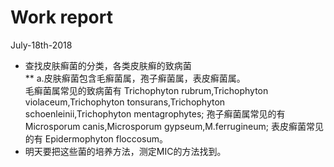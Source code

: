 # Work report  
July-18th-2018  
* 查找皮肤癣菌的分类，各类皮肤癣的致病菌  
** a.皮肤癣菌包含毛癣菌属，孢子癣菌属，表皮癣菌属。  
毛癣菌属常见的致病菌有 Trichophyton rubrum,Trichophyton violaceum,Trichophyton tonsurans,Trichophyton schoenleinii,Trichophyton mentagrophytes;
孢子癣菌属常见的有 Microsporum canis,Microsporum gypseum,M.ferrugineum;
表皮癣菌常见的有 Epidermophyton floccosum。  
* 明天要把这些菌的培养方法，测定MIC的方法找到。
